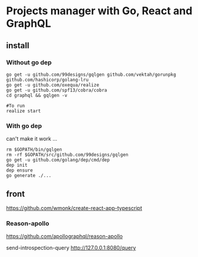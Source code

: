 # Projects manager with Go, React and GraphQL

## install

### Without go dep

```
go get -u github.com/99designs/gqlgen github.com/vektah/gorunpkg github.com/hashicorp/golang-lru
go get -u github.com/oxequa/realize
go get -u github.com/spf13/cobra/cobra
cd graphql && gqlgen -v

#To run
realize start
```
### With go dep

can't make it work ...

```
rm $GOPATH/bin/gqlgen
rm -rf $GOPATH/src/github.com/99designs/gqlgen
go get -u github.com/golang/dep/cmd/dep
dep init
dep ensure
go generate ./...
```

## front

<https://github.com/wmonk/create-react-app-typescript>

### Reason-apollo

<https://github.com/apollographql/reason-apollo>

send-introspection-query <http://127.0.0.1:8080/query>
